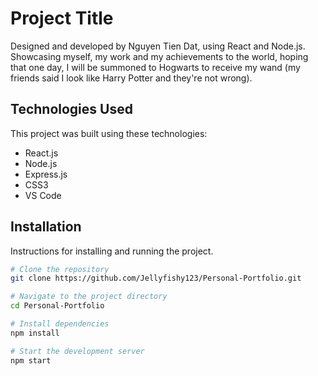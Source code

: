 # Project Title
Designed and developed by Nguyen Tien Dat, using React and Node.js. Showcasing myself, my work and my achievements to the world, hoping that one day, I will be summoned to Hogwarts to receive my wand (my friends said I look like Harry Potter and they're not wrong).

## Technologies Used

This project was built using these technologies:

- React.js
- Node.js
- Express.js
- CSS3
- VS Code

## Installation

Instructions for installing and running the project.

```bash
# Clone the repository
git clone https://github.com/Jellyfishy123/Personal-Portfolio.git

# Navigate to the project directory
cd Personal-Portfolio

# Install dependencies
npm install

# Start the development server
npm start


